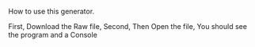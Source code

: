 How to use this generator.


First, Download the Raw file,
Second, Then Open the file, You should see the program and a Console
